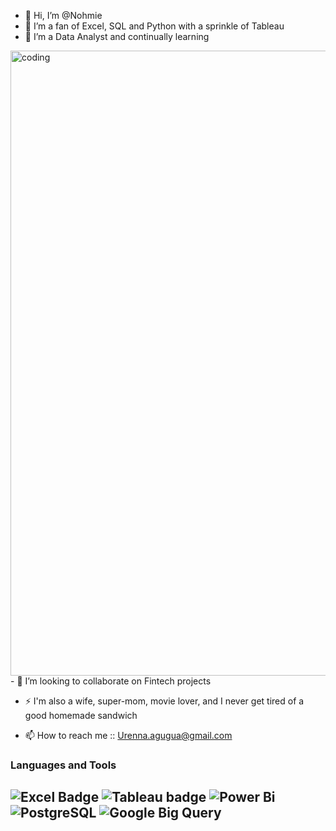 - 👋 Hi, I’m @Nohmie
- 👀 I’m a fan of Excel, SQL and Python with a sprinkle of Tableau
- 🌱 I’m a Data Analyst and continually learning
<img align="center" alt="coding" width="1000" src="https://media-exp1.licdn.com/dms/image/D4D16AQGmZa-pUZp4ig/profile-displaybackgroundimage-shrink_350_1400/0/1664888192845?e=1672876800&v=beta&t=QoETeRZvV2C7Jjst4AY9kZ9SabgEm0WXk60-Kug4bU8">
- 💞️ I’m looking to collaborate on Fintech projects

- ⚡ I'm also a wife, super-mom, movie lover, and I never get tired of a good homemade sandwich

- 📫 How to reach me :: Urenna.agugua@gmail.com

### Languages and Tools
![Excel Badge](https://img.shields.io/badge/-Microsoft%20Excel-217346?style=for-the-badge&labelColor=212121&logo=Microsoft%20Excel&logoColor=217346)
![Tableau badge](https://img.shields.io/badge/-Tableau-F0F4FF?style=for-the-badge&LABELColor=C2C2FF&logo=Tableau&logoColor=red)
![Power Bi](https://img.shields.io/badge/power_bi-F2C811?style=for-the-badge&logo=powerbi&logoColor=black)
![PostgreSQL](https://img.shields.io/badge/-PostgreSQL-525252?style=for-the-badge&LABELColor=C2C2FF&logo=PostgreSQL&logoColor=blue)
![Google Big Query](https://www.vectorlogo.zone/logos/google_bigquery/google_bigquery-ar21.svg)
---

<!---
Nohmie/Nohmie is a ✨ special ✨ repository because its `README.md` (this file) appears on your GitHub profile.
You can click the Preview link to take a look at your changes.
--->
